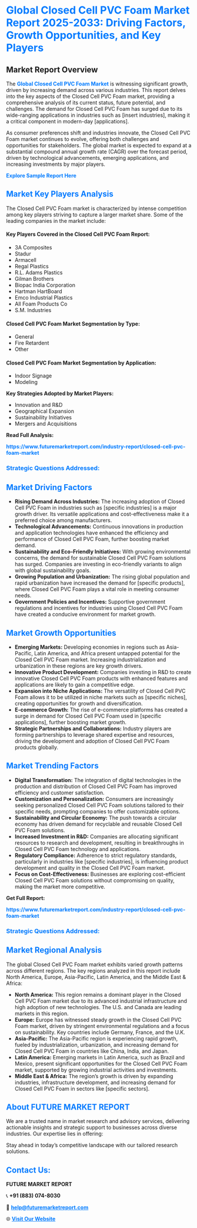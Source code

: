 <h1 style="color: #007BFF;">Global Closed Cell PVC Foam Market Report 2025-2033: Driving Factors, Growth Opportunities, and Key Players</h1>

<section id="overview">
<h2>Market Report Overview</h2>
<p>The <a href="https://www.futuremarketreport.com/industry-report/closed-cell-pvc-foam-market" style="color: #007BFF; text-decoration: none;"><strong>Global Closed Cell PVC Foam Market</strong></a> is witnessing significant growth, driven by increasing demand across various industries. This report delves into the key aspects of the Closed Cell PVC Foam market, providing a comprehensive analysis of its current status, future potential, and challenges. The demand for Closed Cell PVC Foam has surged due to its wide-ranging applications in industries such as [insert industries], making it a critical component in modern-day [applications].</p>
<p>As consumer preferences shift and industries innovate, the Closed Cell PVC Foam market continues to evolve, offering both challenges and opportunities for stakeholders. The global market is expected to expand at a substantial compound annual growth rate (CAGR) over the forecast period, driven by technological advancements, emerging applications, and increasing investments by major players.</p>
</section>

<section id="overview">
<p><a href="https://www.futuremarketreport.com/request-sample/reportId=49086" style="color: #007BFF; text-decoration: none;"><strong>Explore Sample Report Here</strong></a></p>
</section>

<section id="key-players">
<h2 style="color: #007BFF;">Market Key Players Analysis</h2>
<p>The Closed Cell PVC Foam market is characterized by intense competition among key players striving to capture a larger market share. Some of the leading companies in the market include:</p>
<h4>Key Players Covered in the Closed Cell PVC Foam Report:</h4>
<ul><li>3A Composites</li><li>Stadur</li><li>Armacell</li><li>Regal Plastics</li><li>R.L. Adams Plastics</li><li>Gilman Brothers</li><li>Biopac India Corporation</li><li>Hartman HartBoard</li><li>Emco Industrial Plastics</li><li>All Foam Products Co</li><li>S.M. Industries</li></ul>
<h4>Closed Cell PVC Foam Market Segmentation by Type:</h4>
<ul><li>General</li><li>Fire Retardent</li><li>Other</li></ul>

<h4>Closed Cell PVC Foam Market Segmentation by Application:</h4>
<ul><li>Indoor Signage</li><li>Modeling</li></ul>
<p><strong>Key Strategies Adopted by Market Players:</strong></p>
<ul>
<li>Innovation and R&D</li>
<li>Geographical Expansion</li>
<li>Sustainability Initiatives</li>
<li>Mergers and Acquisitions</li>
</ul>
</section>

<section>
<p><strong>Read Full Analysis: </strong></p><a href="https://www.futuremarketreport.com/industry-report/closed-cell-pvc-foam-market" style="color: #007BFF; text-decoration: none;"><strong>https://www.futuremarketreport.com/industry-report/closed-cell-pvc-foam-market</strong></a>
<h3 style="color: #007BFF;">Strategic Questions Addressed:</h3>
</section>

<section id="driving-factors">
<h2 style="color: #007BFF;">Market Driving Factors</h2>
<ul>
<li><strong>Rising Demand Across Industries:</strong> The increasing adoption of Closed Cell PVC Foam in industries such as [specific industries] is a major growth driver. Its versatile applications and cost-effectiveness make it a preferred choice among manufacturers.</li>
<li><strong>Technological Advancements:</strong> Continuous innovations in production and application technologies have enhanced the efficiency and performance of Closed Cell PVC Foam, further boosting market demand.</li>
<li><strong>Sustainability and Eco-Friendly Initiatives:</strong> With growing environmental concerns, the demand for sustainable Closed Cell PVC Foam solutions has surged. Companies are investing in eco-friendly variants to align with global sustainability goals.</li>
<li><strong>Growing Population and Urbanization:</strong> The rising global population and rapid urbanization have increased the demand for [specific products], where Closed Cell PVC Foam plays a vital role in meeting consumer needs.</li>
<li><strong>Government Policies and Incentives:</strong> Supportive government regulations and incentives for industries using Closed Cell PVC Foam have created a conducive environment for market growth.</li>
</ul>
</section>

<section id="growth-opportunities">
<h2 style="color: #007BFF;">Market Growth Opportunities</h2>
<ul>
<li><strong>Emerging Markets:</strong> Developing economies in regions such as Asia-Pacific, Latin America, and Africa present untapped potential for the Closed Cell PVC Foam market. Increasing industrialization and urbanization in these regions are key growth drivers.</li>
<li><strong>Innovative Product Development:</strong> Companies investing in R&D to create innovative Closed Cell PVC Foam products with enhanced features and applications are likely to gain a competitive edge.</li>
<li><strong>Expansion into Niche Applications:</strong> The versatility of Closed Cell PVC Foam allows it to be utilized in niche markets such as [specific niches], creating opportunities for growth and diversification.</li>
<li><strong>E-commerce Growth:</strong> The rise of e-commerce platforms has created a surge in demand for Closed Cell PVC Foam used in [specific applications], further boosting market growth.</li>
<li><strong>Strategic Partnerships and Collaborations:</strong> Industry players are forming partnerships to leverage shared expertise and resources, driving the development and adoption of Closed Cell PVC Foam products globally.</li>
</ul>
</section>

<section id="trending-factors">
<h2 style="color: #007BFF;">Market Trending Factors</h2>
<ul>
<li><strong>Digital Transformation:</strong> The integration of digital technologies in the production and distribution of Closed Cell PVC Foam has improved efficiency and customer satisfaction.</li>
<li><strong>Customization and Personalization:</strong> Consumers are increasingly seeking personalized Closed Cell PVC Foam solutions tailored to their specific needs, prompting companies to offer customizable options.</li>
<li><strong>Sustainability and Circular Economy:</strong> The push towards a circular economy has driven demand for recyclable and reusable Closed Cell PVC Foam solutions.</li>
<li><strong>Increased Investment in R&D:</strong> Companies are allocating significant resources to research and development, resulting in breakthroughs in Closed Cell PVC Foam technology and applications.</li>
<li><strong>Regulatory Compliance:</strong> Adherence to strict regulatory standards, particularly in industries like [specific industries], is influencing product development and quality in the Closed Cell PVC Foam market.</li>
<li><strong>Focus on Cost-Effectiveness:</strong> Businesses are exploring cost-efficient Closed Cell PVC Foam solutions without compromising on quality, making the market more competitive.</li>
</ul>
</section>

<section>
<p><strong>Get Full Report: </strong></p><a href="https://www.futuremarketreport.com/industry-report/closed-cell-pvc-foam-market" style="color: #007BFF; text-decoration: none;"><strong>https://www.futuremarketreport.com/industry-report/closed-cell-pvc-foam-market</strong></a>
<h3 style="color: #007BFF;">Strategic Questions Addressed:</h3>
</section>


<section id="regional-analysis">
<h2 style="color: #007BFF;">Market Regional Analysis</h2>
<p>The global Closed Cell PVC Foam market exhibits varied growth patterns across different regions. The key regions analyzed in this report include North America, Europe, Asia-Pacific, Latin America, and the Middle East & Africa:</p>
<ul>
<li><strong>North America:</strong> This region remains a dominant player in the Closed Cell PVC Foam market due to its advanced industrial infrastructure and high adoption of new technologies. The U.S. and Canada are leading markets in this region.</li>
<li><strong>Europe:</strong> Europe has witnessed steady growth in the Closed Cell PVC Foam market, driven by stringent environmental regulations and a focus on sustainability. Key countries include Germany, France, and the U.K.</li>
<li><strong>Asia-Pacific:</strong> The Asia-Pacific region is experiencing rapid growth, fueled by industrialization, urbanization, and increasing demand for Closed Cell PVC Foam in countries like China, India, and Japan.</li>
<li><strong>Latin America:</strong> Emerging markets in Latin America, such as Brazil and Mexico, present significant opportunities for the Closed Cell PVC Foam market, supported by growing industrial activities and investments.</li>
<li><strong>Middle East & Africa:</strong> The region’s growth is driven by expanding industries, infrastructure development, and increasing demand for Closed Cell PVC Foam in sectors like [specific sectors].</li>
</ul>
</section>

<footer>
<h2 style="color: #007BFF;">About FUTURE MARKET REPORT</h2>
<p>We are a trusted name in market research and advisory services, delivering actionable insights and strategic support to businesses across diverse industries. Our expertise lies in offering:</p>

<p>Stay ahead in today’s competitive landscape with our tailored research solutions.</p>

<h2 style="color: #007BFF;">Contact Us:</h2>
<p><strong>FUTURE MARKET REPORT</strong></p>
<p>📞 <strong>+91 (883) 074-8030</strong></p>
<p>📧 <strong><a href="mailto:help@futuremarketreport.com" style="color: #007BFF;">help@futuremarketreport.com</a></strong></p>
<p>🌐 <strong><a href="https://www.futuremarketreport.com/" style="color: #007BFF;">Visit Our Website</a></strong></p>
</footer>